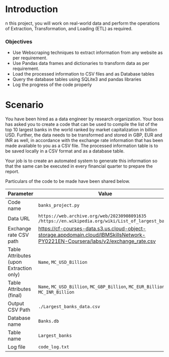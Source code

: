 # Introduction
n this project, you will work on real-world data and perform the operations of Extraction, Transformation, and Loading (ETL) as required.

### Objectives
* Use Webscraping techniques to extract information from any website as per requirement.
* Use Pandas data frames and dictionaries to transform data as per requirement.
* Load the processed information to CSV files and as Database tables
* Query the database tables using SQLite3 and pandas libraries
* Log the progress of the code properly

# Scenario
You have been hired as a data engineer by research organization. Your boss has asked you to create a code that can be used to compile the list of the top 10 largest banks in the world ranked by market capitalization in billion USD. Further, the data needs to be transformed and stored in GBP, EUR and INR as well, in accordance with the exchange rate information that has been made available to you as a CSV file. The processed information table is to be saved locally in a CSV format and as a database table.

Your job is to create an automated system to generate this information so that the same can be executed in every financial quarter to prepare the report.

Particulars of the code to be made have been shared below.

<table>
<thead>
<tr>
<th>Parameter</th>
<th>Value</th>
</tr>
</thead>
<tbody><tr>
<td>Code name</td>
<td><code>banks_project.py</code></td>
</tr>
<tr>
<td>Data URL</td>
<td><code>https://web.archive.org/web/20230908091635 /https://en.wikipedia.org/wiki/List_of_largest_banks</code></td>
</tr>
<tr>
<td>Exchange rate CSV path</td>
<td><a href="https://cf-courses-data.s3.us.cloud-object-storage.appdomain.cloud/IBMSkillsNetwork-PY0221EN-Coursera/labs/v2/exchange_rate.csv" target="_blank" rel="noopener noreferrer">https://cf-courses-data.s3.us.cloud-object-storage.appdomain.cloud/IBMSkillsNetwork-PY0221EN-Coursera/labs/v2/exchange_rate.csv</a></td>
</tr>
<tr>
<td>Table Attributes (upon Extraction only)</td>
<td><code>Name</code>, <code>MC_USD_Billion</code></td>
</tr>
<tr>
<td>Table Attributes (final)</td>
<td><code>Name</code>, <code>MC_USD_Billion</code>, <code>MC_GBP_Billion</code>, <code>MC_EUR_Billion</code>, <code>MC_INR_Billion</code></td>
</tr>
<tr>
<td>Output CSV Path</td>
<td><code>./Largest_banks_data.csv</code></td>
</tr>
<tr>
<td>Database name</td>
<td><code>Banks.db</code></td>
</tr>
<tr>
<td>Table name</td>
<td><code>Largest_banks</code></td>
</tr>
<tr>
<td>Log file</td>
<td><code>code_log.txt</code></td>
</tr>
</tbody></table>
